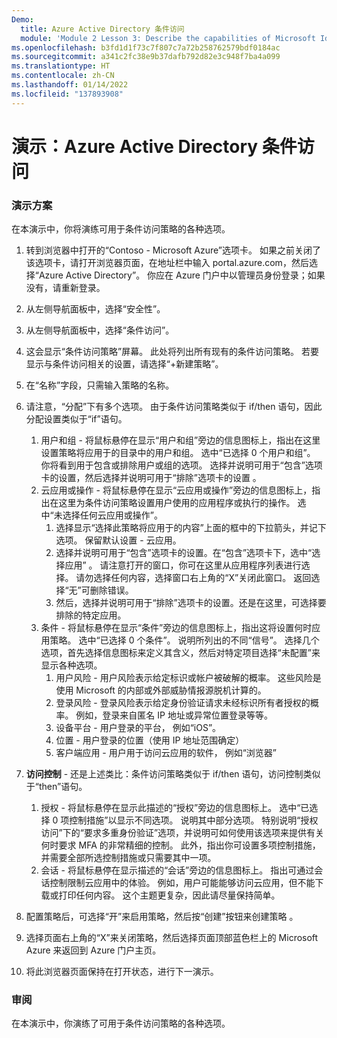 ```yaml
---
Demo:
  title: Azure Active Directory 条件访问
  module: 'Module 2 Lesson 3: Describe the capabilities of Microsoft Identity and access management solutions: Explore the access management capabilities of Azure AD'
ms.openlocfilehash: b3fd1d1f73c7f807c7a72b258762579bdf0184ac
ms.sourcegitcommit: a341c2fc38e9b37dafb792d82e3c948f7ba4a099
ms.translationtype: HT
ms.contentlocale: zh-CN
ms.lasthandoff: 01/14/2022
ms.locfileid: "137893908"
---
```

# <a name="demo-azure-active-directory-conditional-access"></a>演示：Azure Active Directory 条件访问

### <a name="demo-scenario"></a>演示方案
在本演示中，你将演练可用于条件访问策略的各种选项。

1. 转到浏览器中打开的“Contoso - Microsoft Azure”选项卡。 如果之前关闭了该选项卡，请打开浏览器页面，在地址栏中输入 portal.azure.com，然后选择“Azure Active Directory”。 你应在 Azure 门户中以管理员身份登录；如果没有，请重新登录。

1. 从左侧导航面板中，选择“安全性”。

1. 从左侧导航面板中，选择“条件访问”。

1. 这会显示“条件访问策略”屏幕。 此处将列出所有现有的条件访问策略。 若要显示与条件访问相关的设置，请选择“+新建策略”。

1. 在“名称”字段，只需输入策略的名称。

1. 请注意，“分配”下有多个选项。  由于条件访问策略类似于 if/then 语句，因此分配设置类似于“if”语句。
    1. 用户和组 - 将鼠标悬停在显示“用户和组”旁边的信息图标上，指出在这里设置策略将应用于的目录中的用户和组。 选中“已选择 0 个用户和组”。  你将看到用于包含或排除用户或组的选项。 选择并说明可用于“包含”选项卡的设置，然后选择并说明可用于“排除”选项卡的设置 。
    1. 云应用或操作 - 将鼠标悬停在显示“云应用或操作”旁边的信息图标上，指出在这里为条件访问策略设置用户使用的应用程序或执行的操作。  选中“未选择任何云应用或操作”。
        1. 选择显示“选择此策略将应用于的内容”上面的框中的下拉箭头，并记下选项。  保留默认设置 - 云应用。
        1. 选择并说明可用于“包含”选项卡的设置。在“包含”选项卡下，选中“选择应用” 。  请注意打开的窗口，你可在这里从应用程序列表进行选择。  请勿选择任何内容，选择窗口右上角的“X”关闭此窗口。 返回选择“无”可删除错误。
        1. 然后，选择并说明可用于“排除”选项卡的设置。还是在这里，可选择要排除的特定应用。
    1. 条件 - 将鼠标悬停在显示“条件”旁边的信息图标上，指出这将设置何时应用策略。 选中“已选择 0 个条件”。 说明所列出的不同“信号”。   选择几个选项，首先选择信息图标来定义其含义，然后对特定项目选择“未配置”来显示各种选项。
        1. 用户风险 - 用户风险表示给定标识或帐户被破解的概率。 这些风险是使用 Microsoft 的内部或外部威胁情报源脱机计算的。
        1. 登录风险 - 登录风险表示给定身份验证请求未经标识所有者授权的概率。 例如，登录来自匿名 IP 地址或异常位置登录等等。
        1. 设备平台 - 用户登录的平台， 例如“iOS”。
        1. 位置 - 用户登录的位置（使用 IP 地址范围确定）
        1. 客户端应用 - 用户用于访问云应用的软件， 例如“浏览器”

1. **访问控制** - 还是上述类比：条件访问策略类似于 if/then 语句，访问控制类似于“then”语句。
    1. 授权 - 将鼠标悬停在显示此描述的“授权”旁边的信息图标上。  选中“已选择 0 项控制措施”以显示不同选项。  说明其中部分选项。  特别说明“授权访问”下的“要求多重身份验证”选项，并说明可如何使用该选项来提供有关何时要求 MFA 的非常精细的控制。   此外，指出你可设置多项控制措施，并需要全部所选控制措施或只需要其中一项。
    1. 会话 - 将鼠标悬停在显示描述的“会话”旁边的信息图标上。  指出可通过会话控制限制云应用中的体验。  例如，用户可能能够访问云应用，但不能下载或打印任何内容。  这个主题更复杂，因此请尽量保持简单。

1. 配置策略后，可选择“开”来启用策略，然后按“创建”按钮来创建策略 。

1. 选择页面右上角的“X”来关闭策略，然后选择页面顶部蓝色栏上的 Microsoft Azure 来返回到 Azure 门户主页。

1. 将此浏览器页面保持在打开状态，进行下一演示。

### <a name="review"></a>审阅

在本演示中，你演练了可用于条件访问策略的各种选项。
